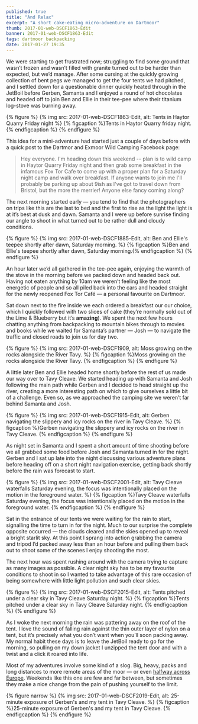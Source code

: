 ```yaml
---
published: true
title: "And Relax"
excerpt: "A short cake-eating micro-adventure on Dartmoor"
thumb: 2017-01-web-DSCF1863-Edit
banner: 2017-01-web-DSCF1863-Edit
tags: dartmoor backpacking
date: 2017-01-27 19:35
---
```


We were starting to get frustrated now; struggling to find some ground that wasn’t frozen and wasn’t filled with granite turned out to be harder than expected, but we’d manage. After some cursing at the quickly growing collection of bent pegs we managed to get the four tents we had pitched, and I settled down for a questionable dinner quickly heated through in the JetBoil before Gerben, Samanta and I enjoyed a round of hot chocolates and headed off to join Ben and Ellie in their tee-pee where their titanium log-stove was burning away.  

{% figure %}
  {% img src: 2017-01-web-DSCF1863-Edit, alt: Tents in Haytor Quarry Friday night %}
  {% figcaption %}Tents in Haytor Quarry friday night. {% endfigcaption %}
{% endfigure %}

This idea for a mini-adventure had started just a couple of days before with a quick post to the Dartmor and Exmoor Wild Camping Facebook page:

> Hey everyone. I'm heading down this weekend -- plan is to wild camp in Haytor Quarry Friday night and then grab some breakfast in the infamous Fox Tor Cafe to come up with a proper plan for a Saturday night camp and walk over breakfast. If anyone wants to join me I'll probably be parking up about 9ish as I've got to travel down from Bristol, but the more the merrier! Anyone else fancy coming along?

The next morning started early — you tend to find that the photographers on trips like this are the last to bed and the first to rise as the light the light is at it’s best at dusk and dawn. Samanta and I were up before sunrise finding our angle to shoot in what turned out to be rather dull and cloudy conditions. 

{% figure %}
  {% img src: 2017-01-web-DSCF1885-Edit, alt: Ben and Ellie's teepee shortly after dawn, Saturday morning. %}
  {% figcaption %}Ben and Ellie's teepee shortly after dawn, Saturday morning.{% endfigcaption %}
{% endfigure %}

An hour later we’d all gathered in the tee-pee again, enjoying the warmth of the stove in the morning before we packed down and headed back out. Having not eaten anything by 10am we weren’t feeling like the most energetic of people and so all piled back into the cars and headed straight for the newly reopened Fox Tor Café — a personal favourite on Dartmoor. 

Sat down next to the fire inside we each ordered a breakfast our our choice, which I quickly followed with two slices of cake (they’re normally sold out of the Lime & Blueberry but it’s **amazing**). We spent the next few hours chatting anything from backpacking to mountain bikes through to movies and books while we waited for Samanta’s partner — Josh — to navigate the traffic and closed roads to join us for day two. 

{% figure %}
  {% img src: 2017-01-web-DSCF1909, alt: Moss growing on the rocks alongside the River Tavy. %}
  {% figcaption %}Moss growing on the rocks alongside the River Tavy. {% endfigcaption %}
{% endfigure %}

A little later Ben and Ellie headed home shortly before the rest of us made our way over to Tavy Cleave. We started heading up with Samanta and Josh following the main path while Gerben and I decided to head straight up the river, creating a more interesting path on which to give ourselves a little bit of a challenge. Even so, as we approached the camping site we weren’t far behind Samanta and Josh. 

{% figure %}
  {% img src: 2017-01-web-DSCF1915-Edit, alt: Gerben navigating the slippery and icy rocks on the river in Tavy Cleave. %}
  {% figcaption %}Gerben navigating the slippery and icy rocks on the river in Tavy Cleave. {% endfigcaption %}
{% endfigure %}

As night set in Samanta and I spent a short amount of time shooting before we all grabbed some food before Josh and Samanta turned in for the night. Gerben and I sat up late into the night discussing various adventure plans before heading off on a short night navigation exercise, getting back shortly before the rain was forecast to start. 

{% figure %}
  {% img src: 2017-01-web-DSCF2001-Edit, alt: Tavy Cleave waterfalls Saturday evening, the focus was intentionally placed on the motion in the foreground water.  %}
  {% figcaption %}Tavy Cleave waterfalls Saturday evening, the focus was intentionally placed on the motion in the foreground water. {% endfigcaption %}
{% endfigure %}

Sat in the entrance of our tents we were waiting for the rain to start, signalling the time to turn in for the night. Much to our surprise the complete opposite occurred — the clouds cleared and the skies opened up to reveal a bright starlit sky. At this point I sprang into action grabbing the camera and tripod I’d packed away less than an hour before and pulling them back out to shoot some of the scenes I enjoy shooting the most. 

The next hour was spent rushing around with the camera trying to capture as many images as possible. A clear night sky has to be my favourite conditions to shoot in so I wanted to take advantage of this rare occasion of being somewhere with little light pollution and such clear skies. 

{% figure %}
  {% img src: 2017-01-web-DSCF2015-Edit, alt: Tents pitched under a clear sky in Tavy Cleave Saturday night. %}
  {% figcaption %}Tents pitched under a clear sky in Tavy Cleave Saturday night. {% endfigcaption %}
{% endfigure %}

As I woke the next morning the rain was pattering away on the roof of the tent. I love the sound of falling rain against the thin outer layer of nylon on a tent, but it’s precisely what you don’t want when you’ll soon packing away. My normal habit these days is to leave the JetBoil ready to go for the morning, so pulling on my down jacket I unzipped the tent door and with a twist and a click it roared into life. 

Most of my adventures involve some kind of a slog. Big, heavy, packs and long distances to more remote areas of the moor — or even [halfway across Europe](https://danielgroves.net/adventures-photography/2016/07/eurovelo "Eurovelo Part One"). Weekends like this one are few and far between, but sometimes they make a nice change from the pain of pushing yourself to the limit. 

{% figure narrow %}
  {% img src: 2017-01-web-DSCF2019-Edit, alt: 25-minute exposure of Gerben's and my tent in Tavy Cleave. %}
  {% figcaption %}25-minute exposure of Gerben's and my tent in Tavy Cleave. {% endfigcaption %}
{% endfigure %}